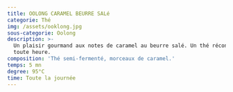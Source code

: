 ```yaml
---
title: OOLONG CARAMEL BEURRE SALé
categorie: Thé
img: /assets/ooklong.jpg
sous-categorie: Oolong
description: >-
  Un plaisir gourmand aux notes de caramel au beurre salé. Un thé réconfortant à
  toute heure.
composition: 'Thé semi-fermenté, morceaux de caramel.'
temps: 5 mn
degree: 95°C
time: Toute la journée
---
```


